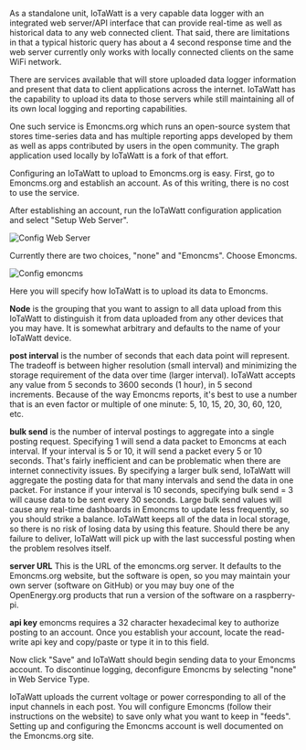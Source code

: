 As a standalone unit, IoTaWatt is a very capable data logger with an integrated web server/API interface that can provide real-time as well as historical data to any web connected client. That said, there are limitations in that a typical historic query has about a 4 second response time and the web server currently only works with locally connected clients on the same WiFi network.

There are services available that will store uploaded data logger information and present that data to client applications across the internet.  IoTaWatt has the capability to upload its data to those servers while still maintaining all of its own local logging and reporting capabilities.

One such service is Emoncms.org which runs an open-source system that stores time-series data and has multiple reporting apps developed by them as well as apps contributed by users in the open community.  The graph application used locally by IoTaWatt is a fork of that effort.

Configuring an IoTaWatt to upload to Emoncms.org is easy.  First, go to Emoncms.org and establish an account.  As of this writing, there is no cost to use the service.

After establishing an account, run the IoTaWatt configuration application and select "Setup Web Server".

![Config Web Server](http://iotawatt.com/Images/Config_emoncms_1.png)

Currently there are two choices, "none" and "Emoncms".  Choose Emoncms. 

![Config emoncms](http://iotawatt.com/Images/Config_emoncms_2.png)

Here you will specify how IoTaWatt is to upload its data to Emoncms. 

**Node** is the grouping that you want to assign to all data upload from this IoTaWatt to distinguish it from data uploaded from any other devices that you may have.  It is somewhat arbitrary and defaults to the name of your IoTaWatt device.

**post interval** is the number of seconds that each data point will represent. The tradeoff is between higher resolution (small interval) and minimizing the storage requirement of the data over time (larger interval). IoTaWatt accepts any value from 5 seconds to 3600 seconds (1 hour), in 5 second increments. Because of the way Emoncms reports, it's best to use a number that is an even factor or multiple of one minute: 5, 10, 15, 20, 30, 60, 120, etc.

**bulk send** is the number of interval postings to aggregate into a single posting request. Specifying 1 will send a data packet to Emoncms at each interval.  If your interval is 5 or 10, it will send a packet every 5 or 10 seconds.  That's fairly inefficient and can be problematic when there are internet connectivity issues. By specifying a larger bulk send, IoTaWatt will aggregate the posting data for that many intervals and send the data in one packet. For instance if your interval is 10 seconds, specifying bulk send = 3 will cause data to be sent every 30 seconds. Large bulk send values will cause any real-time dashboards in Emoncms to update less frequently, so you should strike a balance. IoTaWatt keeps all of the data in local storage, so there is no risk of losing data by using this feature. Should there be any failure to deliver, IoTaWatt will pick up with the last successful posting when the problem resolves itself.

**server URL** This is the URL of the emoncms.org server.  It defaults to the Emoncms.org website, but the software is open, so you may maintain your own server (software on GitHub) or you may buy one of the OpenEnergy.org products that run a version of the software on a raspberry-pi.

**api key** emoncms requires a 32 character hexadecimal key to authorize posting to an account.  Once you establish your account, locate the read-write api key and copy/paste or type it in to this field.

Now click "Save" and IoTaWatt should begin sending data to your Emoncms account.  To discontinue logging, deconfigure Emoncms by selecting "none" in Web Service Type.

IoTaWatt uploads the current voltage or power corresponding to all of the input channels in each post. You will configure Emoncms (follow their instructions on the website) to save only what you want to keep in "feeds".  Setting up and configuring the Emoncms account is well documented on the Emoncms.org site.


